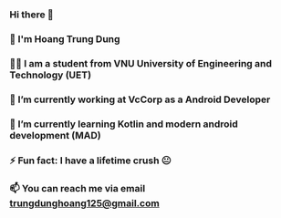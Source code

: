 ### Hi there 👋

<!--
**trungdunghoang125/trungdunghoang125** is a ✨ _special_ ✨ repository because its `README.md` (this file) appears on your GitHub profile.

Here are some ideas to get you started:

- 🔭 I’m currently working on ...
- 🌱 I’m currently learning ...
- 👯 I’m looking to collaborate on ...
- 🤔 I’m looking for help with ...
- 💬 Ask me about ...
- 📫 How to reach me: ...
- 😄 Pronouns: ...
- ⚡ Fun fact: ...
-->
### 🔡  I'm Hoang Trung Dung
### 👨‍🎓  I am a student from VNU University of Engineering and Technology (UET)
### 🔭  I’m currently working at VcCorp as a Android Developer
### 🌱  I’m currently learning Kotlin and modern android development (MAD)
### ⚡ Fun fact: I have a lifetime crush 😐
### 📫  You can reach me via email trungdunghoang125@gmail.com
<br>
<img src="https://komarev.com/ghpvc/?username=trungdunghoang125&style=flat-square&color=blue" alt=""/>

